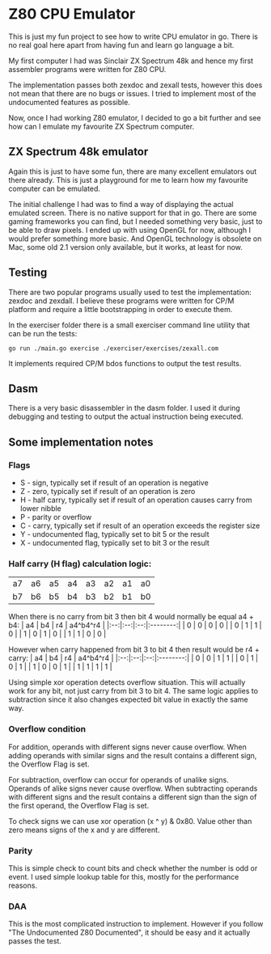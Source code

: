 # Z80 CPU Emulator
This is just my fun project to see how to write CPU emulator in go. There is no real goal here apart
from having fun and learn go language a bit.

My first computer I had was Sinclair ZX Spectrum 48k and hence my first assembler programs were
written for Z80 CPU.

The implementation passes both zexdoc and zexall tests, however this does not mean that there are no bugs
or issues. I tried to implement most of the undocumented features as possible.

Now, once I had working Z80 emulator, I decided to go a bit further and see how can I emulate
my favourite ZX Spectrum computer.

## ZX Spectrum 48k emulator
Again this is just to have some fun, there are many excellent emulators out there already.
This is just a playground for me to learn how my favourite computer can be emulated.

The initial challenge I had was to find a way of displaying the actual emulated screen. There is no native
support for that in go. There are some gaming frameworks you can find, but I needed something very basic,
just to be able to draw pixels. I ended up with using OpenGL for now, although I would prefer something
more basic. And OpenGL technology is obsolete on Mac, some old 2.1 version only available, but it works,
at least for now.

## Testing
There are two popular programs usually used to test the implementation: zexdoc and zexdall. I believe
these programs were written for CP/M platform and require a little bootstrapping in order to execute
them.

In the exerciser folder there is a small exerciser command line utility that can be run the tests:

`go run ./main.go exercise ./exerciser/exercises/zexall.com`

It implements required CP/M bdos functions to output the test results.

## Dasm
There is a very basic disassembler in the dasm folder. I used it during debugging and testing to output
the actual instruction being executed.

## Some implementation notes
### Flags
* S - sign, typically set if result of an operation is negative
* Z - zero, typically set if result of an operation is zero
* H - half carry, typically set if result of an operation causes carry from lower nibble
* P - parity or overflow
* C - carry, typically set if result of an operation exceeds the register size
* Y - undocumented flag, typically set to bit 5 or the result
* X - undocumented flag, typically set to bit 3 or the result

### Half carry (H flag) calculation logic:

|    |    |    |    |    |    |    |    |
|:--:|:--:|:--:|:--:|:--:|:--:|:--:|:--:|
| a7 | a6 | a5 | a4 | a3 | a2 | a1 | a0 |
| b7 | b6 | b5 | b4 | b3 | b2 | b1 | b0 |

When there is no carry from bit 3 then bit 4 would normally be equal a4 + b4:
| a4 | b4 | r4 | a4^b4^r4 |
|:--:|:--:|:--:|:--------:|
| 0  | 0  | 0  |    0     |
| 0  | 1  | 1  |    0     |
| 1  | 0  | 1  |    0     |
| 1  | 1  | 0  |    0     |

However when carry happened from bit 3 to bit 4 then result would be r4 + carry:
| a4 | b4 | r4 | a4^b4^r4 |
|:--:|:--:|:--:|:--------:|
| 0  | 0  | 1  |    1     |
| 0  | 1  | 0  |    1     |
| 1  | 0  | 0  |    1     |
| 1  | 1  | 1  |    1     |

Using simple xor operation detects overflow situation. This will actually work for any bit, not just carry from bit 3 to bit 4.
The same logic applies to subtraction since it also changes expected bit value in exactly the same way.

### Overflow condition
For addition, operands with different signs never cause overflow. When adding operands with similar signs and the result contains a different sign, the Overflow Flag is set.

For subtraction, overflow can occur for operands of unalike signs. Operands of alike signs never cause overflow. When subtracting operands with different signs and the result contains a different sign than the sign of the first operand, the Overflow Flag is set.

To check signs we can use xor operation (x ^ y) & 0x80. Value other than zero means signs of the x and y are different.

### Parity
This is simple check to count bits and check whether the number is odd or event. I used simple lookup table
for this, mostly for the performance reasons.

### DAA
This is the most complicated instruction to implement. However if you follow "The Undocumented Z80 Documented",
it should be easy and it actually passes the test.